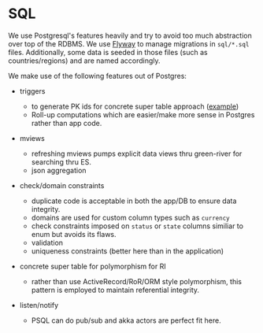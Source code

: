# SQL

We use Postgresql's features heavily and try to avoid too much
abstraction over top of the RDBMS. We use [Flyway](https://flywaydb.org/) to manage
migrations in `sql/*.sql` files. Additionally, some data is seeded in those files
(such as countries/regions) and are named accordingly.

We make use of the following features out of Postgres:

- triggers
  - to generate PK ids for concrete super table approach ([example](https://github.com/FoxComm/phoenix-scala/blob/master/sql/V20.01__create_skus.sql#L9-L20))
  - Roll-up computations which are easier/make more sense in Postgres
    rather than app code.

- mviews
  - refreshing mviews pumps explicit data views thru green-river for
    searching thru ES.
  - json aggregation

- check/domain constraints
  - duplicate code is acceptable in both the app/DB to ensure data
    integrity.
  - domains are used for custom column types such as `currency`
  - check constraints imposed on `status` or `state` columns similiar
    to enum but avoids its flaws.
  - validation
  - uniqueness constraints (better here than in the application)

- concrete super table for polymorphism for RI
  - rather than use ActiveRecord/RoR/ORM style polymorphism, this
    pattern is employed to maintain referential integrity.

- listen/notify
  - PSQL can do pub/sub and akka actors are perfect fit here.
